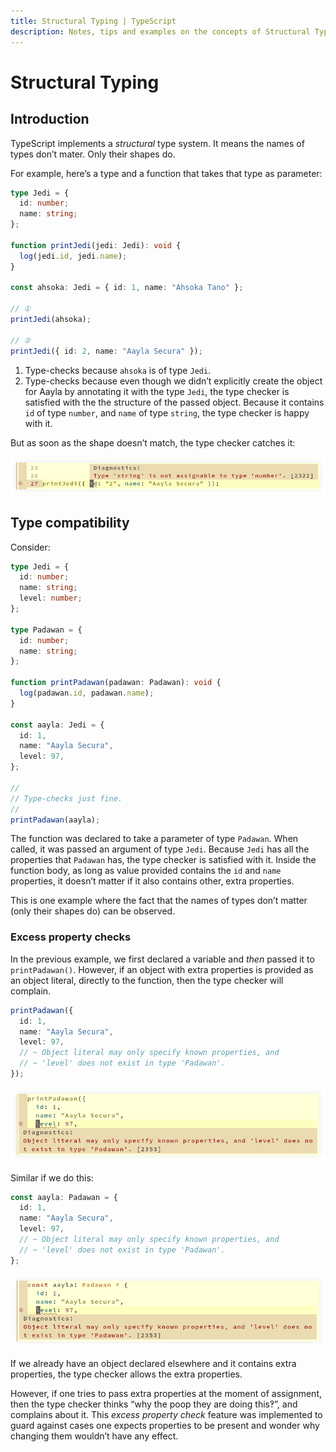 ```yaml
---
title: Structural Typing | TypeScript
description: Notes, tips and examples on the concepts of Structural Typing in TypeScript.
---
```


# Structural Typing

## Introduction

TypeScript implements a _structural_ type system.
It means the names of types don’t mater.
Only their shapes do.

For example, here’s a type and a function that takes that type as parameter:

```typescript
type Jedi = {
  id: number;
  name: string;
};

function printJedi(jedi: Jedi): void {
  log(jedi.id, jedi.name);
}

const ahsoka: Jedi = { id: 1, name: "Ahsoka Tano" };

// ①
printJedi(ahsoka);

// ②
printJedi({ id: 2, name: "Aayla Secura" });

```

1. Type-checks because `ahsoka` is of type `Jedi`.
2. Type-checks because even though we didn’t explicitly create the object for Aayla by annotating it with the type `Jedi`, the type checker is satisfied with the the structure of the passed object.
Because it contains `id` of type `number`, and `name` of type `string`, the type checker is happy with it.

But as soon as the shape doesn’t match, the type checker catches it:

![Structural type wrong ID type](__assets/structural-typing-jedi-wrong-id-type.png) 

## Type compatibility

Consider:

```typescript
type Jedi = {
  id: number;
  name: string;
  level: number;
};

type Padawan = {
  id: number;
  name: string;
};

function printPadawan(padawan: Padawan): void {
  log(padawan.id, padawan.name);
}

const aayla: Jedi = {
  id: 1,
  name: "Aayla Secura",
  level: 97,
};

//
// Type-checks just fine.
//
printPadawan(aayla);
```

The function was declared to take a parameter of type `Padawan`.
When called, it was passed an argument of type `Jedi`.
Because `Jedi` has all the properties that `Padawan` has, the type checker is satisfied with it.
Inside the function body, as long as value provided contains the `id` and `name` properties, it doesn’t matter if it also contains other, extra properties.

This is one example where the fact that the names of types don’t matter (only their shapes do) can be observed.

### Excess property checks

In the previous example, we first declared a variable and _then_ passed it to `printPadawan()`.
However, if an object with extra properties is provided as an object literal, directly to the function, then the type checker will complain.

```typescript
printPadawan({
  id: 1,
  name: "Aayla Secura",
  level: 97,
  // ~ Object literal may only specify known properties, and
  // ~ 'level' does not exist in type 'Padawan'.
});
```

![Function parameter excess property check](__assets/function-param-excess-property-check-1.png)

Similar if we do this:

```typescript
const aayla: Padawan = {
  id: 1,
  name: "Aayla Secura",
  level: 97,
  // ~ Object literal may only specify known properties, and
  // ~ 'level' does not exist in type 'Padawan'.
};
```

![Type annotation excess property check](__assets/type-annotation-excess-property-check-1.png)

If we already have an object declared elsewhere and it contains extra properties, the type checker allows the extra properties.

However, if one tries to pass extra properties at the moment of assignment, then the type checker thinks “why the poop they are doing this‽”, and complains about it.
This _excess property check_ feature was implemented to guard against cases one expects properties to be present and wonder why changing them wouldn’t have any effect.
